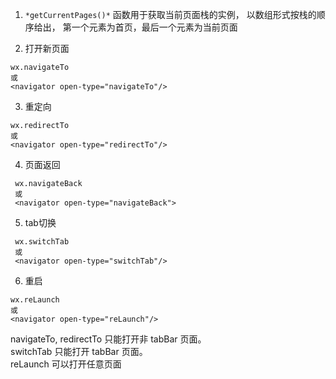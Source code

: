 
1. `*getCurrentPages()*` 函数用于获取当前页面栈的实例，
以数组形式按栈的顺序给出，
第一个元素为首页，最后一个元素为当前页面

2. 打开新页面

```
wx.navigateTo 
或 
<navigator open-type="navigateTo"/>
```

3. 重定向

```
wx.redirectTo 
或
<navigator open-type="redirectTo"/>
```

4. 页面返回

```
 wx.navigateBack
 或
 <navigator open-type="navigateBack">
```

5. tab切换

```
 wx.switchTab 
 或
 <navigator open-type="switchTab"/>
```

6. 重启

```
wx.reLaunch
或
<navigator open-type="reLaunch"/>
```

> 
navigateTo, redirectTo 只能打开非 tabBar 页面。  
switchTab 只能打开 tabBar 页面。  
reLaunch 可以打开任意页面  

